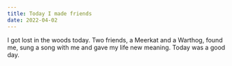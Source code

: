 ```yaml
---
title: Today I made friends
date: 2022-04-02
---
```

I got lost in the woods today. Two friends, a Meerkat and a Warthog, found me, sung a song with me and gave my life new meaning. Today was a good day.
